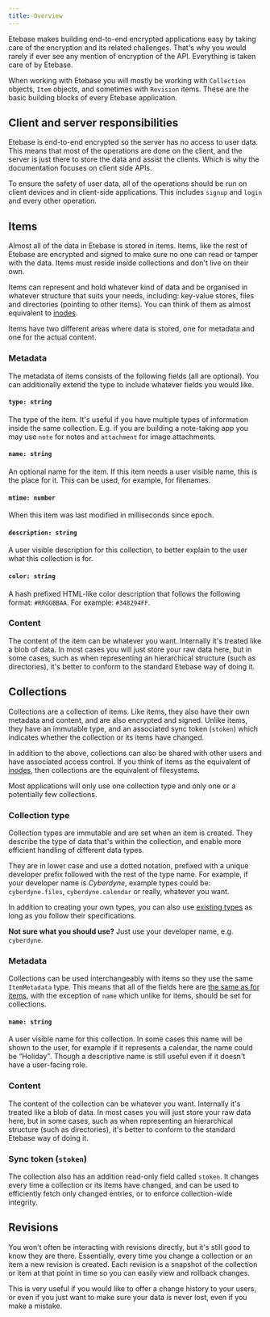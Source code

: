 ```yaml
---
title: Overview
---
```


Etebase makes building end-to-end encrypted applications easy by taking care of the encryption and its related challenges. That's why you would rarely if ever see any mention of encryption of the API. Everything is taken care of by Etebase.

When working with Etebase you will mostly be working with `Collection` objects, `Item` objects, and sometimes with `Revision` items. These are the basic building blocks of every Etebase application.


## Client and server responsibilities

Etebase is end-to-end encrypted so the server has no access to user data. This means that most of the operations are done on the client, and the server is just there to store the data and assist the clients. Which is why the documentation focuses on client side APIs.

To ensure the safety of user data, all of the operations should be run on client devices and in client-side applications. This includes `signup` and `login` and every other operation.


## Items

Almost all of the data in Etebase is stored in items. Items, like the rest of Etebase are encrypted and signed to make sure no one can read or tamper with the data. Items must reside inside collections and don't live on their own.

Items can represent and hold whatever kind of data and be organised in whatever structure that suits your needs, including: key-value stores, files and directories (pointing to other items). You can think of them as almost equivalent to [inodes](https://en.wikipedia.org/wiki/Inode).

Items have two different areas where data is stored, one for metadata and one for the actual content.

### Metadata

The metadata of items consists of the following fields (all are optional). You can additionally extend the type to include whatever fields you would like.

#### `type: string`

The type of the item. It's useful if you have multiple types of information inside the same collection. E.g. if you are building a note-taking app you may use `note` for notes and `attachment` for image attachments.

#### `name: string`

An optional name for the item. If this item needs a user visible name, this is the place for it. This can be used, for example, for filenames.

#### `mtime: number`

When this item was last modified in milliseconds since epoch.

#### `description: string`

A user visible description for this collection, to better explain to the user what this collection is for.

#### `color: string`

A hash prefixed HTML-like color description that follows the following format: `#RRGGBBAA`. For example: `#348294FF`.

### Content

The content of the item can be whatever you want. Internally it's treated like a blob of data. In most cases you will just store your raw data here, but in some cases, such as when representing an hierarchical structure (such as directories), it's better to conform to the standard Etebase way of doing it.


## Collections

Collections are a collection of items. Like items, they also have their own metadata and content, and are also encrypted and signed. Unlike items, they have an immutable type, and an associated sync token (`stoken`) which indicates whether the collection or its items have changed.

In addition to the above, collections can also be shared with other users and have associated access control. If you think of items as the equivalent of [inodes](https://en.wikipedia.org/wiki/Inode), then collections are the equivalent of filesystems.

Most applications will only use one collection type and only one or a potentially few collections.

### Collection type

Collection types are immutable and are set when an item is created. They describe the type of data that's within the collection, and enable more efficient handling of different data types.

They are in lower case and use a dotted notation, prefixed with a unique developer prefix followed with the rest of the type name. For example, if your developer name is _Cyberdyne_, example types could be: `cyberdyne.files`, `cyberdyne.calendar` or really, whatever you want.

In addition to creating your own types, you can also use [existing types](type-sepcs/introduction) as long as you follow their specifications.

**Not sure what you should use?** Just use your developer name, e.g. `cyberdyne`.

### Metadata

Collections can be used interchangeably with items so they use the same `ItemMetadata` type. This means that all of the fields here are [the same as for items](#metadata), with the exception of `name` which unlike for items, should be set for collections.

#### `name: string`

A user visible name for this collection. In some cases this name will be shown to the user, for example if it represents a calendar, the name could be <q>Holiday</q>. Though a descriptive name is still useful even if it doesn't have a user-facing role.

### Content

The content of the collection can be whatever you want. Internally it's treated like a blob of data. In most cases you will just store your raw data here, but in some cases, such as when representing an hierarchical structure (such as directories), it's better to conform to the standard Etebase way of doing it.

### Sync token (`stoken`)

The collection also has an addition read-only field called `stoken`. It changes every time a collection or its items have changed, and can be used to efficiently fetch only changed entries, or to enforce collection-wide integrity.

## Revisions

You won't often be interacting with revisions directly, but it's still good to know they are there. Essentially, every time you change a collection or an item a new revision is created. Each revision is a snapshot of the collection or item at that point in time so you can easily view and rollback changes.

This is very useful if you would like to offer a change history to your users, or even if you just want to make sure your data is never lost, even if you make a mistake.
